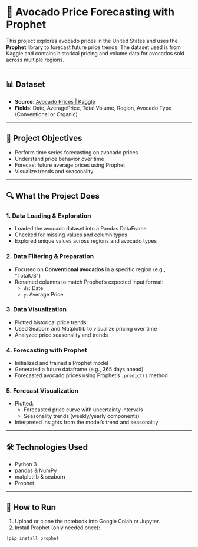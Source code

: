 
# 🥑 Avocado Price Forecasting with Prophet

This project explores avocado prices in the United States and uses the **Prophet** library to forecast future price trends. The dataset used is from Kaggle and contains historical pricing and volume data for avocados sold across multiple regions.

---

## 📊 Dataset

- **Source**: [Avocado Prices | Kaggle](https://www.kaggle.com/datasets/neuromusic/avocado-prices)
- **Fields**: Date, AveragePrice, Total Volume, Region, Avocado Type (Conventional or Organic)

---

## 🎯 Project Objectives

- Perform time series forecasting on avocado prices
- Understand price behavior over time
- Forecast future average prices using Prophet
- Visualize trends and seasonality

---

## 🔍 What the Project Does

### 1. Data Loading & Exploration
- Loaded the avocado dataset into a Pandas DataFrame
- Checked for missing values and column types
- Explored unique values across regions and avocado types

### 2. Data Filtering & Preparation
- Focused on **Conventional avocados** in a specific region (e.g., "TotalUS")
- Renamed columns to match Prophet’s expected input format:
  - `ds`: Date
  - `y`: Average Price

### 3. Data Visualization
- Plotted historical price trends
- Used Seaborn and Matplotlib to visualize pricing over time
- Analyzed price seasonality and trends

### 4. Forecasting with Prophet
- Initialized and trained a Prophet model
- Generated a future dataframe (e.g., 365 days ahead)
- Forecasted avocado prices using Prophet’s `.predict()` method

### 5. Forecast Visualization
- Plotted:
  - Forecasted price curve with uncertainty intervals
  - Seasonality trends (weekly/yearly components)
- Interpreted insights from the model’s trend and seasonality

---

## 🛠️ Technologies Used

- Python 3
- pandas & NumPy
- matplotlib & seaborn
- Prophet

---

## 🚀 How to Run

1. Upload or clone the notebook into Google Colab or Jupyter.
2. Install Prophet (only needed once):

```python
!pip install prophet
